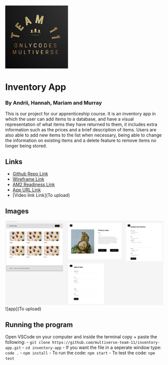 ![logo](./images/logo.png)
# Inventory App

### By Andrii, Hannah, Mariam and Murray

This is our project for our apprenticeship course. It is an inventory app in which the user can add items to a database, and have a visual representation of what items they have returned to them, it includes extra information such as the prices and a brief description of items. Users are also able to add new items to the list when necessary, being able to change the information on existing items and a delete feature to remove items no longer being stored.

## Links
 - [Github Repo Link](https://github.com/orgs/multiverse-team-11/projects/1)
 - [Wireframe Link](https://www.figma.com/design/ZoCurG4xhdP2C3JVDy54O4/Team-11-E-commerce-wireframe?node-id=1-500&t=cSzPpyK1KWeZBsiL-0)
 - [AM2 Readiness Link](https://my.multiverse.io/join-course/SEYMYR)
 - [App URL Link](https://inventory-app-11-1emn.onrender.com)
 - [Video link Link](To upload)

## Images
![Wireframe](./images/wireframe.png)
![app](To upload)

## Running the program

Open VSCode on your computer and inside the terminal copy + paste the following:
    - `git clone https://github.com/multiverse-team-11/inventory-app.git`
    - `cd inventory-app`
    - If you want the file in a seperate window type: `code .`
    - `npm install`
    - To run the code: `npm start`
    - To test the code: `npm test`
